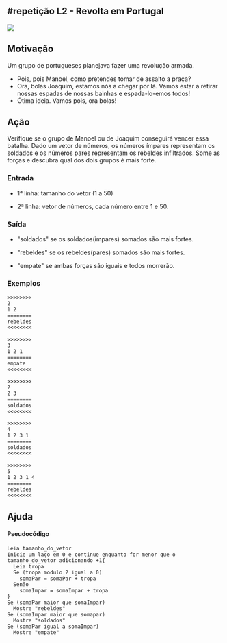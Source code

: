 ## #repetição L2 - Revolta em Portugal


![](https://raw.githubusercontent.com/qxcodefup/moodle/master/base/057/__capa.jpg)

## Motivação

Um grupo de portugueses planejava fazer uma revolução armada.

* Pois, pois Manoel, como pretendes tomar de assalto a praça?
* Ora, bolas Joaquim, estamos nós a chegar por lá. Vamos estar a retirar nossas espadas de nossas bainhas e espada-lo-emos todos!
* Ótima ideia. Vamos pois, ora bolas!

## Ação

Verifique se o grupo de Manoel ou de Joaquim conseguirá vencer essa batalha. Dado um vetor de números, os números ímpares representam os soldados e os números pares representam os rebeldes infiltrados. Some as forças e descubra qual dos dois grupos é mais forte.

### Entrada

* 1ª linha: tamanho do vetor (1 a 50)

* 2ª linha: vetor de números, cada número entre 1 e 50.

### Saída

* "soldados" se os soldados(impares) somados são mais fortes.

* "rebeldes" se os rebeldes(pares) somados são mais fortes.

* "empate" se ambas forças são iguais e todos morrerão.

### Exemplos

```
>>>>>>>>
2
1 2
========
rebeldes
<<<<<<<<

>>>>>>>>
3
1 2 1
========
empate
<<<<<<<<

>>>>>>>>
2
2 3
========
soldados
<<<<<<<<

>>>>>>>>
4
1 2 3 1
========
soldados
<<<<<<<<

>>>>>>>>
5
1 2 3 1 4
========
rebeldes
<<<<<<<<
```

## Ajuda
#### Pseudocódigo

```
Leia tamanho_do_vetor
Inicie um laço em 0 e continue enquanto for menor que o tamanho_do_vetor adicionando +1{
  Leia tropa
  Se (tropa modulo 2 igual a 0)
    somaPar = somaPar + tropa
  Senão 
    somaImpar = somaImpar + tropa
}
Se (somaPar maior que somaImpar) 
  Mostre "rebeldes"
Se (somaImpar maior que somapar)
  Mostre "soldados"
Se (somaPar igual a somaImpar)
  Mostre "empate"
```
